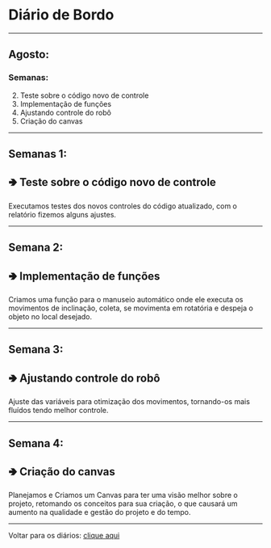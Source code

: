 # Diário de Bordo

---
## Agosto:
### Semanas:
2. Teste sobre o código novo de controle
3. Implementação de funções
4. Ajustando controle do robô
5. Criação do canvas


---
## Semanas 1:
<h2>&#129154 Teste sobre o código novo de controle</h2>

Executamos testes dos novos controles do código atualizado, com o relatório fizemos alguns ajustes.

---
## Semana 2:
<h2>&#129154 Implementação de funções</h2>

Criamos uma função para o manuseio automático onde ele executa os movimentos de inclinação, coleta, se movimenta em rotatória e despeja o objeto no local desejado.

---
## Semana 3:
<h2>&#129154 Ajustando controle do robô</h2>

Ajuste das variáveis para otimização dos movimentos, tornando-os mais fluídos tendo melhor controle.

---
## Semana 4:
<h2>&#129154 Criação do canvas</h2>

Planejamos e Criamos um Canvas para ter uma visão melhor sobre o projeto, retomando os conceitos para sua criação, o que causará um aumento na qualidade e gestão do projeto e do tempo.

---

Voltar para os diários: [clique aqui](./menu_diario.md)